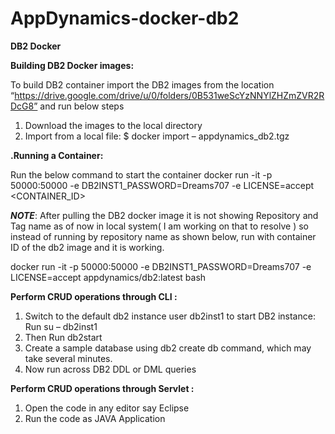 # AppDynamics-docker-db2

<b>DB2 Docker</b>

<b>Building DB2 Docker images:</b>

To build DB2 container import the DB2 images from the location “https://drive.google.com/drive/u/0/folders/0B531weScYzNNYlZHZmZVR2RDcG8” and run below steps

1. Download the images to the local directory
2. Import from a local file:
$ docker import – appdynamics_db2.tgz

<b>.Running a Container:</b>

Run the below command to start the container
docker run -it -p 50000:50000 -e DB2INST1_PASSWORD=Dreams707 -e LICENSE=accept  <CONTAINER_ID>

<b><i>NOTE</i></b>: After pulling the DB2 docker image it is not showing Repository and Tag name as of now in local system( I am working on that to resolve ) so instead of running by repository name as shown below, run with container ID of the db2 image and it is working. 

docker run -it -p 50000:50000 -e DB2INST1_PASSWORD=Dreams707 -e LICENSE=accept appdynamics/db2:latest bash

<b>Perform CRUD operations through CLI :</b>

1. Switch to the default db2 instance user db2inst1 to start DB2 instance: Run su – db2inst1
2. Then Run db2start
3. Create a sample database using db2 create db  command, which may take several minutes.
4. Now run across DB2 DDL or DML queries

<b>Perform CRUD operations through Servlet :</b>

1. Open the code in any editor say Eclipse
2. Run the code as JAVA Application 
